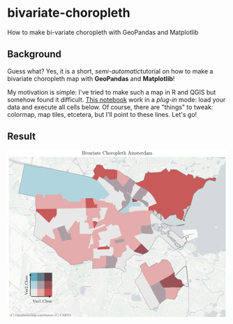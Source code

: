 # bivariate-choropleth
How to make bi-variate choropleth with GeoPandas and Matplotlib


## Background
Guess what? Yes, it is a short, *semi-automatic*tutorial on how to make a bivariate choropleth map with **GeoPandas** and **Matplotlib**!

My motivation is simple: I've tried to make such a map in R and QGIS but somehow found it difficult. [This notebook](https://github.com/mikhailsirenko/bivariate-choropleth/blob/main/bivariate-choropleth.ipynb) work in a *plug-in* mode: load your data and execute all cells below. Of course, there are "things" to tweak: colormap, map tiles, etcetera, but I'll point to these lines. Let's go!

## Result
<p align="center">
  <img src="bivariate_choropleth.png">
</p>
